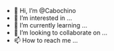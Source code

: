 - 👋 Hi, I’m @Cabochino
- 👀 I’m interested in ...
- 🌱 I’m currently learning ...
- 💞️ I’m looking to collaborate on ...
- 📫 How to reach me ...

<!---
Cabochino/Cabochino is a ✨ special ✨ repository because its `README.md` (this file) appears on your GitHub profile.
You can click the Preview link to take a look at your changes.
--->
